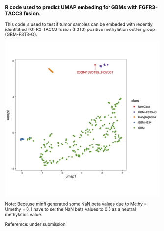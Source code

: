 ### R code used to predict UMAP embeding for GBMs with FGFR3-TACC3 fusion.

This code is used to test if tumor samples can be embeded with recently identitified FGFR3-TACC3 fusion (F3T3) positive methylation outlier group (GBM-F3T3-O).

![result](R/result.jpg)


Note: Because minfi generated some NaN beta values due to Methy = Umethy = 0, I have to set the NaN beta values to 0.5 as a neutral methylation value.


Referemce: under submission
